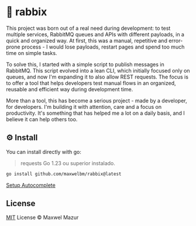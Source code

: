 # 🐇 rabbix

This project was born out of a real need during development: to test multiple services, RabbitMQ queues and APIs with different payloads, in a quick and organized way. At first, this was a manual, repetitive and error-prone process - I would lose payloads, restart pages and spend too much time on simple tasks.

To solve this, I started with a simple script to publish messages in RabbitMQ. This script evolved into a lean CLI, which initially focused only on queues, and now I'm expanding it to also allow REST requests. The focus is to offer a tool that helps developers test manual flows in an organized, reusable and efficient way during development time.

More than a tool, this has become a serious project - made by a developer, for developers. I'm building it with attention, care and a focus on productivity. It's something that has helped me a lot on a daily basis, and I believe it can help others too.

## ⚙️ Install

You can install directly with go:
> requests Go 1.23 ou superior instalado.

```bash
go install github.com/maxwelbm/rabbix@latest
```

[Setup Autocomplete](AUTOCOMPLETE.md)

## License

[MIT](LICENSE) License © Maxwel Mazur
